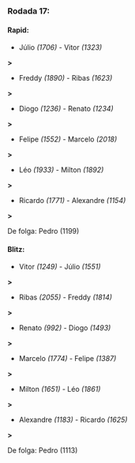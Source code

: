 ### Rodada 17:

#### Rapid:

* Júlio *(1706)*     -     Vitor *(1323)*

 **>** 
* Freddy *(1890)*     -     Ribas *(1623)*

 **>** 
* Diogo *(1236)*     -     Renato *(1234)*

 **>** 
* Felipe *(1552)*     -     Marcelo *(2018)*

 **>** 
* Léo *(1933)*     -     Milton *(1892)*

 **>** 
* Ricardo *(1771)*     -     Alexandre *(1154)*

 **>** 

De folga: Pedro (1199)

#### Blitz:

* Vitor *(1249)*     -     Júlio *(1551)*

 **>** 
* Ribas *(2055)*     -     Freddy *(1814)*

 **>** 
* Renato *(992)*     -     Diogo *(1493)*

 **>** 
* Marcelo *(1774)*     -     Felipe *(1387)*

 **>** 
* Milton *(1651)*     -     Léo *(1861)*

 **>** 
* Alexandre *(1183)*     -     Ricardo *(1625)*

 **>** 

De folga: Pedro (1113)

